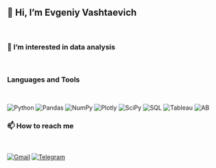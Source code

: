 ## 👋 Hi, I’m Evgeniy Vashtaevich
<br>

### 👀 I’m interested in data analysis
<br>

### Languages and Tools
<br>

![Python](https://img.shields.io/badge/-Python-5d5d5d?style=for-the-badge&logo=python&logoColor=yellow)
![Pandas](https://img.shields.io/badge/-Pandas-5d5d5d?style=for-the-badge&logo=pandas&logoColor=yellow)
![NumPy](https://img.shields.io/badge/-NumPy-5d5d5d?style=for-the-badge&logo=numpy&logoColor=yellow)
![Plotly](https://img.shields.io/badge/-Plotly-5d5d5d?style=for-the-badge&logo=plotly&logoColor=yellow)
![SciPy](https://img.shields.io/badge/-SciPy-5d5d5d?style=for-the-badge&logo=scipy&logoColor=yellow)
![SQL](https://img.shields.io/badge/-SQL-5d5d5d?style=for-the-badge&logo=postgresql&logoColor=yellow)
![Tableau](https://img.shields.io/badge/-Tableau-5d5d5d?style=for-the-badge&logo=tableau&logoColor=yellow)
![AB](https://img.shields.io/badge/-A\/B_testing-5d5d5d?style=for-the-badge)

### 📫 How to reach me
<br>

[![Gmail](https://img.shields.io/badge/-Gmail-5d5d5d?style=for-the-badge&logo=gmail)](mailto:evgeniyvashtaevich@gmail.com)
[![Telegram](https://img.shields.io/badge/-Telegram-5d5d5d?style=for-the-badge&logo=telegram)](https://t.me/lJ_Hl)
